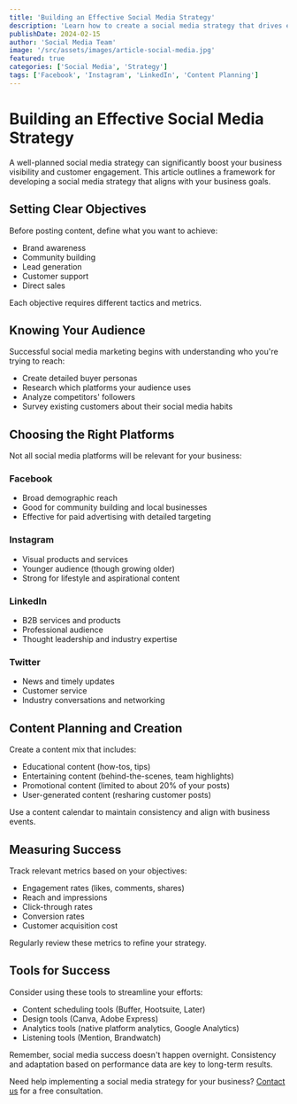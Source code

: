 ```yaml
---
title: 'Building an Effective Social Media Strategy'
description: 'Learn how to create a social media strategy that drives engagement and conversions for your business'
publishDate: 2024-02-15
author: 'Social Media Team'
image: '/src/assets/images/article-social-media.jpg'
featured: true
categories: ['Social Media', 'Strategy']
tags: ['Facebook', 'Instagram', 'LinkedIn', 'Content Planning']
---
```


# Building an Effective Social Media Strategy

A well-planned social media strategy can significantly boost your business visibility and customer engagement. This article outlines a framework for developing a social media strategy that aligns with your business goals.

## Setting Clear Objectives

Before posting content, define what you want to achieve:

- Brand awareness
- Community building
- Lead generation
- Customer support
- Direct sales

Each objective requires different tactics and metrics.

## Knowing Your Audience

Successful social media marketing begins with understanding who you're trying to reach:

- Create detailed buyer personas
- Research which platforms your audience uses
- Analyze competitors' followers
- Survey existing customers about their social media habits

## Choosing the Right Platforms

Not all social media platforms will be relevant for your business:

### Facebook

- Broad demographic reach
- Good for community building and local businesses
- Effective for paid advertising with detailed targeting

### Instagram

- Visual products and services
- Younger audience (though growing older)
- Strong for lifestyle and aspirational content

### LinkedIn

- B2B services and products
- Professional audience
- Thought leadership and industry expertise

### Twitter

- News and timely updates
- Customer service
- Industry conversations and networking

## Content Planning and Creation

Create a content mix that includes:

- Educational content (how-tos, tips)
- Entertaining content (behind-the-scenes, team highlights)
- Promotional content (limited to about 20% of your posts)
- User-generated content (resharing customer posts)

Use a content calendar to maintain consistency and align with business events.

## Measuring Success

Track relevant metrics based on your objectives:

- Engagement rates (likes, comments, shares)
- Reach and impressions
- Click-through rates
- Conversion rates
- Customer acquisition cost

Regularly review these metrics to refine your strategy.

## Tools for Success

Consider using these tools to streamline your efforts:

- Content scheduling tools (Buffer, Hootsuite, Later)
- Design tools (Canva, Adobe Express)
- Analytics tools (native platform analytics, Google Analytics)
- Listening tools (Mention, Brandwatch)

Remember, social media success doesn't happen overnight. Consistency and adaptation based on performance data are key to long-term results.

Need help implementing a social media strategy for your business? [Contact us](/contact) for a free consultation.
